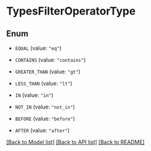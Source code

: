 # TypesFilterOperatorType

## Enum


* `EQUAL` (value: `"eq"`)

* `CONTAINS` (value: `"contains"`)

* `GREATER_THAN` (value: `"gt"`)

* `LESS_THAN` (value: `"lt"`)

* `IN` (value: `"in"`)

* `NOT_IN` (value: `"not_in"`)

* `BEFORE` (value: `"before"`)

* `AFTER` (value: `"after"`)


[[Back to Model list]](../README.md#documentation-for-models) [[Back to API list]](../README.md#documentation-for-api-endpoints) [[Back to README]](../README.md)


